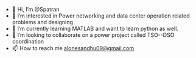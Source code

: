 - 👋 Hi, I’m @Spatran
- 👀 I’m interested in Power networking and data center operation related problems and designing
- 🌱 I’m currently learning MATLAB and want to learn python as well.
- 💞️ I’m looking to collaborate on a power project called TSO--DSO coordination 
- 📫 How to reach me alonesandhu09@gmail.com

